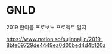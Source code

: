 # GNLD
2019 한이음 프로보노 프로젝트 일지

https://www.notion.so/sujinnaljin/2019-8bfe69729de4449ea0d00bed4d4b120a

